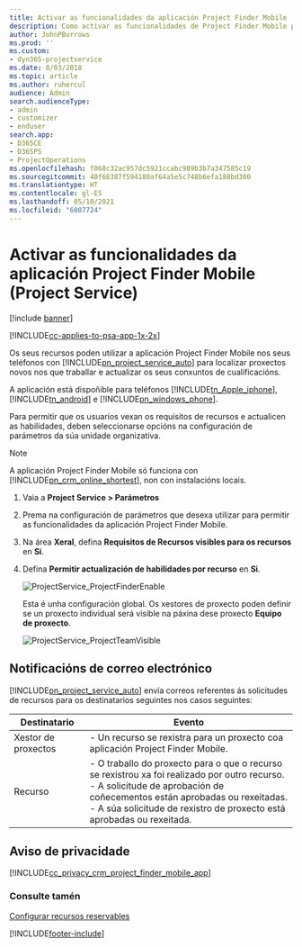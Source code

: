 ```yaml
---
title: Activar as funcionalidades da aplicación Project Finder Mobile
description: Como activar as funcionalidades de Project Finder Mobile para Project Service
author: JohnPBurrows
ms.prod: ''
ms.custom:
- dyn365-projectservice
ms.date: 8/03/2018
ms.topic: article
ms.author: ruhercul
audience: Admin
search.audienceType:
- admin
- customizer
- enduser
search.app:
- D365CE
- D365PS
- ProjectOperations
ms.openlocfilehash: f068c32ac957dc5921ccabc989b3b7a347585c19
ms.sourcegitcommit: 40f68387f594180af64a5e5c748b6efa188bd300
ms.translationtype: HT
ms.contentlocale: gl-ES
ms.lasthandoff: 05/10/2021
ms.locfileid: "6007724"
---
```

# <a name="enable-project-finder-mobile-app-features-project-service"></a>Activar as funcionalidades da aplicación Project Finder Mobile (Project Service)

[!include [banner](../includes/psa-now-project-operations.md)]

[!INCLUDE[cc-applies-to-psa-app-1x-2x](../includes/cc-applies-to-psa-app-1x-2x.md)]

Os seus recursos poden utilizar a aplicación Project Finder Mobile nos seus teléfonos con [!INCLUDE[pn_project_service_auto](../includes/pn-project-service-auto.md)] para localizar proxectos novos nos que traballar e actualizar os seus conxuntos de cualificacións.  
  
 A aplicación está dispoñible para teléfonos [!INCLUDE[tn_Apple_iphone](../includes/tn-apple-iphone.md)], [!INCLUDE[tn_android](../includes/tn-android.md)] e [!INCLUDE[pn_windows_phone](../includes/pn-windows-phone.md)].  
    
 Para permitir que os usuarios vexan os requisitos de recursos e actualicen as habilidades, deben seleccionarse opcións na configuración de parámetros da súa unidade organizativa.
  
> [!NOTE]
>  A aplicación Project Finder Mobile só funciona con [!INCLUDE[pn_crm_online_shortest](../includes/pn-crm-online-shortest.md)], non con instalacións locais.  
  
1. Vaia a **Project Service > Parámetros**  
  
2. Prema na configuración de parámetros que desexa utilizar para permitir as funcionalidades da aplicación Project Finder Mobile.  
  
3. Na área **Xeral**, defina **Requisitos de Recursos visibles para os recursos** en **Si**.  
  
4. Defina **Permitir actualización de habilidades por recurso** en **Si**.  
  
   ![ProjectService_ProjectFinderEnable](../psa/media/project-service-project-finder-enable.png "ProjectService_ProjectFinderEnable")  
  
   Esta é unha configuración global. Os xestores de proxecto poden definir se un proxecto individual será visible na páxina dese proxecto **Equipo de proxecto**.  
  
   ![ProjectService_ProjectTeamVisible](../psa/media/project-service-project-team-visible.png "ProjectService_ProjectTeamVisible")  
  
## <a name="email-notifications"></a>Notificacións de correo electrónico  
 [!INCLUDE[pn_project_service_auto](../includes/pn-project-service-auto.md)] envía correos referentes ás solicitudes de recursos para os destinatarios seguintes nos casos seguintes:  
  
|Destinatario|Evento|  
|---------------|-----------|  
|Xestor de proxectos|- Un recurso se rexistra para un proxecto coa aplicación Project Finder Mobile.|  
|Recurso|- O traballo do proxecto para o que o recurso se rexistrou xa foi realizado por outro recurso.<br />- A solicitude de aprobación de coñecementos están aprobadas ou rexeitadas.<br />- A súa solicitude de rexistro de proxecto está aprobadas ou rexeitada.|  
  
## <a name="privacy-notice"></a>Aviso de privacidade  
 [!INCLUDE[cc_privacy_crm_project_finder_mobile_app](../includes/cc-privacy-crm-project-finder-mobile-app.md)]  
  
### <a name="see-also"></a>Consulte tamén  
 [Configurar recursos reservables](../psa/set-up-resources.md)


[!INCLUDE[footer-include](../includes/footer-banner.md)]